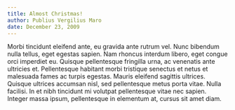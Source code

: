 ```yaml
---
title: Almost Christmas!
author: Publius Vergilius Maro
date: December 23, 2009
---
```

Morbi tincidunt eleifend ante, eu gravida ante rutrum vel. Nunc bibendum nulla 
tellus, eget egestas sapien. Nam rhoncus interdum libero, eget congue orci 
imperdiet eu. Quisque pellentesque fringilla urna, ac venenatis ante ultricies 
et. Pellentesque habitant morbi tristique senectus et netus et malesuada fames 
ac turpis egestas. Mauris eleifend sagittis ultrices. Quisque ultrices accumsan 
nisl, sed pellentesque metus porta vitae. Nulla facilisi. In et nibh tincidunt 
mi volutpat pellentesque vitae nec sapien. Integer massa ipsum, pellentesque in 
elementum at, cursus sit amet diam.
